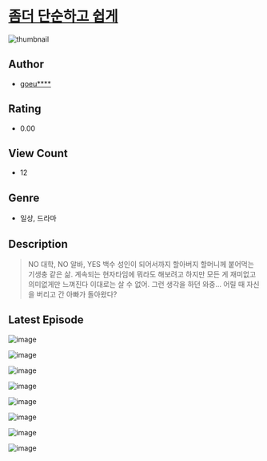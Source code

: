 # [좀더 단순하고 쉽게](https://comic.naver.com/challenge/list?titleId=811370)
![thumbnail](https://image-comic.pstatic.net/user_contents_data/challenge_comic/2023/05/25/327745/upload_3703194969757017398_480x623.jpeg)

## Author
- [goeu****](https://comic.naver.com/artistTitle?id=327745)

## Rating
- 0.00

## View Count
- 12

## Genre
- 일상, 드라마

## Description
> NO 대학, NO 알바, YES 백수 성인이 되어서까지 할아버지 할머니께 붙어먹는 기생충 같은 삶. 계속되는 현자타임에 뭐라도 해보려고 하지만 모든 게 재미없고 의미없게만 느껴진다 이대로는 살 수 없어. 그런 생각을 하던 와중... 어릴 때 자신을 버리고 간 아빠가 돌아왔다?


## Latest Episode
![image](https://image-comic.pstatic.net/user_contents_data/challenge_comic/2023/05/25/327745/upload_7220457908073739062.jpeg)

![image](https://image-comic.pstatic.net/user_contents_data/challenge_comic/2023/05/25/327745/upload_7364290719145813303.jpeg)

![image](https://image-comic.pstatic.net/user_contents_data/challenge_comic/2023/05/25/327745/upload_7003994854819838003.jpeg)

![image](https://image-comic.pstatic.net/user_contents_data/challenge_comic/2023/05/25/327745/upload_4051048554355568996.jpeg)

![image](https://image-comic.pstatic.net/user_contents_data/challenge_comic/2023/05/25/327745/upload_4049634603074663524.jpeg)

![image](https://image-comic.pstatic.net/user_contents_data/challenge_comic/2023/05/25/327745/upload_3630524939149599330.jpeg)

![image](https://image-comic.pstatic.net/user_contents_data/challenge_comic/2023/05/25/327745/upload_7363777032480765281.jpeg)

![image](https://image-comic.pstatic.net/user_contents_data/challenge_comic/2023/05/25/327745/upload_3558187192280311397.jpeg)
